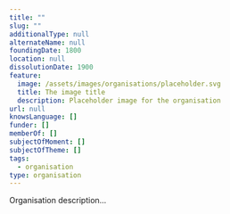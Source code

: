 ```yaml
---
title: ""
slug: ""
additionalType: null
alternateName: null
foundingDate: 1800
location: null
dissolutionDate: 1900
feature:
  image: /assets/images/organisations/placeholder.svg
  title: The image title
  description: Placeholder image for the organisation
url: null
knowsLanguage: []
funder: []
memberOf: []
subjectOfMoment: []
subjectOfTheme: []
tags:
  - organisation
type: organisation
---
```


Organisation description...
